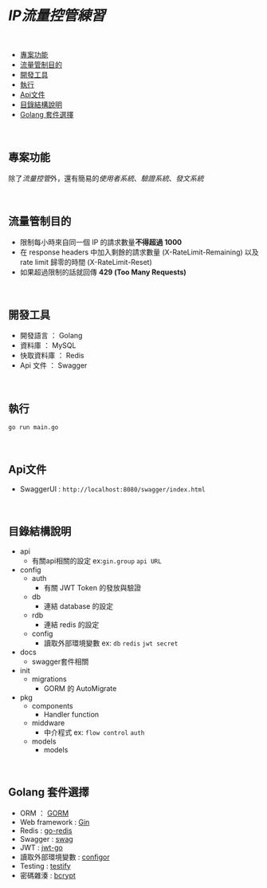 *IP流量控管練習*
====================
&emsp;

- [專案功能](#專案功能) 
- [流量管制目的](#流量管制目的)
- [開發工具](#開發工具)
- [執行](#執行)
- [Api文件](#api文件)
- [目錄結構說明](#目錄結構說明)
- [Golang 套件選擇](#golang-套件選擇)

&emsp;

## 專案功能
除了*流量控管*外，還有簡易的*使用者系統*、*驗證系統*、*發文系統*

&emsp;

## 流量管制目的

- 限制每小時來自同一個 IP 的請求數量**不得超過 1000**
- 在 response headers 中加入剩餘的請求數量 (X-RateLimit-Remaining) 以及 rate limit 歸零的時間 (X-RateLimit-Reset)
- 如果超過限制的話就回傳 **429 (Too Many Requests)**

&emsp;

## 開發工具

- 開發語言 ： Golang
- 資料庫 ： MySQL
- 快取資料庫 ： Redis
- Api 文件 ： Swagger

&emsp;
 
## 執行
```
go run main.go
```

&emsp;

## Api文件

- SwaggerUI : `http://localhost:8080/swagger/index.html`

&emsp;

## 目錄結構說明

- api  
  - 有關api相關的設定 ex:`gin.group` `api URL`
- config
  - auth
    - 有關 JWT Token 的發放與驗證
  - db
    - 連結 database 的設定
  - rdb
    - 連結 redis 的設定
  - config
    - 讀取外部環境變數 ex: `db` `redis` `jwt secret`
- docs
  - swagger套件相關
- init
  - migrations
    - GORM 的 AutoMigrate
- pkg
  - components
    - Handler function
  - middware
    - 中介程式 ex: `flow control` `auth`
  - models
    - models

&emsp;

## Golang 套件選擇

- ORM ： [GORM](https://gorm.io)
- Web framework : [Gin](https://github.com/gin-gonic/gin)
- Redis : [go-redis](https://github.com/go-redis/redis)
- Swagger : [swag](https://github.com/swaggo/swag)
- JWT : [jwt-go](https://github.com/dgrijalva/jwt-go)
- 讀取外部環境變數 : [configor](https://github.com/jinzhu/configor)
- Testing : [testify](https://github.com/stretchr/testify)
- 密碼雜湊 : [bcrypt](https://golang.org/x/crypto/bcrypt)